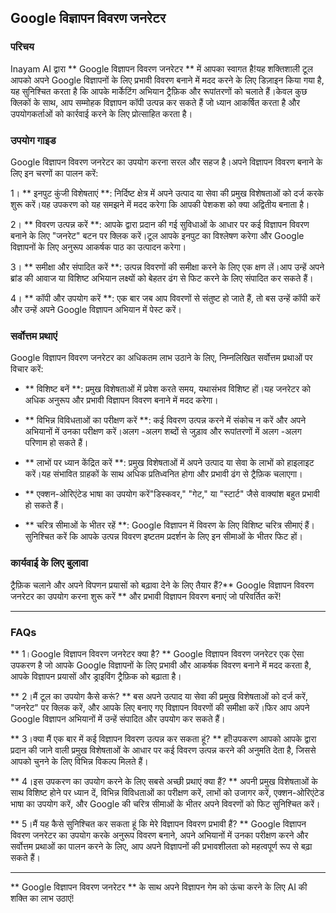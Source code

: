 ## Google विज्ञापन विवरण जनरेटर

### परिचय
Inayam AI द्वारा ** Google विज्ञापन विवरण जनरेटर ** में आपका स्वागत है!यह शक्तिशाली टूल आपको अपने Google विज्ञापनों के लिए प्रभावी विवरण बनाने में मदद करने के लिए डिज़ाइन किया गया है, यह सुनिश्चित करता है कि आपके मार्केटिंग अभियान ट्रैफ़िक और रूपांतरणों को चलाते हैं।केवल कुछ क्लिकों के साथ, आप सम्मोहक विज्ञापन कॉपी उत्पन्न कर सकते हैं जो ध्यान आकर्षित करता है और उपयोगकर्ताओं को कार्रवाई करने के लिए प्रोत्साहित करता है।

### उपयोग गाइड
Google विज्ञापन विवरण जनरेटर का उपयोग करना सरल और सहज है।अपने विज्ञापन विवरण बनाने के लिए इन चरणों का पालन करें:

1। ** इनपुट कुंजी विशेषताएं **: निर्दिष्ट क्षेत्र में अपने उत्पाद या सेवा की प्रमुख विशेषताओं को दर्ज करके शुरू करें।यह उपकरण को यह समझने में मदद करेगा कि आपकी पेशकश को क्या अद्वितीय बनाता है।

2। ** विवरण उत्पन्न करें **: आपके द्वारा प्रदान की गई सुविधाओं के आधार पर कई विज्ञापन विवरण बनाने के लिए "जनरेट" बटन पर क्लिक करें।टूल आपके इनपुट का विश्लेषण करेगा और Google विज्ञापनों के लिए अनुरूप आकर्षक पाठ का उत्पादन करेगा।

3। ** समीक्षा और संपादित करें **: उत्पन्न विवरणों की समीक्षा करने के लिए एक क्षण लें।आप उन्हें अपने ब्रांड की आवाज या विशिष्ट अभियान लक्ष्यों को बेहतर ढंग से फिट करने के लिए संपादित कर सकते हैं।

4। ** कॉपी और उपयोग करें **: एक बार जब आप विवरणों से संतुष्ट हो जाते हैं, तो बस उन्हें कॉपी करें और उन्हें अपने Google विज्ञापन अभियान में पेस्ट करें।

### सर्वोत्तम प्रथाएं
Google विज्ञापन विवरण जनरेटर का अधिकतम लाभ उठाने के लिए, निम्नलिखित सर्वोत्तम प्रथाओं पर विचार करें:

- ** विशिष्ट बनें **: प्रमुख विशेषताओं में प्रवेश करते समय, यथासंभव विशिष्ट हों।यह जनरेटर को अधिक अनुरूप और प्रभावी विज्ञापन विवरण बनाने में मदद करेगा।

- ** विभिन्न विविधताओं का परीक्षण करें **: कई विवरण उत्पन्न करने में संकोच न करें और अपने अभियानों में उनका परीक्षण करें।अलग -अलग शब्दों से जुड़ाव और रूपांतरणों में अलग -अलग परिणाम हो सकते हैं।

- ** लाभों पर ध्यान केंद्रित करें **: प्रमुख विशेषताओं में अपने उत्पाद या सेवा के लाभों को हाइलाइट करें।यह संभावित ग्राहकों के साथ अधिक प्रतिध्वनित होगा और प्रभावी ढंग से ट्रैफ़िक चलाएगा।

- ** एक्शन-ओरिएंटेड भाषा का उपयोग करें"डिस्कवर," "गेट," या "स्टार्ट" जैसे वाक्यांश बहुत प्रभावी हो सकते हैं।

- ** चरित्र सीमाओं के भीतर रहें **: Google विज्ञापन में विवरण के लिए विशिष्ट चरित्र सीमाएं हैं।सुनिश्चित करें कि आपके उत्पन्न विवरण इष्टतम प्रदर्शन के लिए इन सीमाओं के भीतर फिट हों।

### कार्यवाई के लिए बुलावा
ट्रैफ़िक चलाने और अपने विपणन प्रयासों को बढ़ावा देने के लिए तैयार हैं?** Google विज्ञापन विवरण जनरेटर का उपयोग करना शुरू करें ** और प्रभावी विज्ञापन विवरण बनाएं जो परिवर्तित करें!

---

### FAQs

** 1।Google विज्ञापन विवरण जनरेटर क्या है? **
Google विज्ञापन विवरण जनरेटर एक ऐसा उपकरण है जो आपके Google विज्ञापनों के लिए प्रभावी और आकर्षक विवरण बनाने में मदद करता है, आपके विज्ञापन प्रयासों और ड्राइविंग ट्रैफ़िक को बढ़ाता है।

** 2।मैं टूल का उपयोग कैसे करूं? **
बस अपने उत्पाद या सेवा की प्रमुख विशेषताओं को दर्ज करें, "जनरेट" पर क्लिक करें, और आपके लिए बनाए गए विज्ञापन विवरणों की समीक्षा करें।फिर आप अपने Google विज्ञापन अभियानों में उन्हें संपादित और उपयोग कर सकते हैं।

** 3।क्या मैं एक बार में कई विज्ञापन विवरण उत्पन्न कर सकता हूं? **
हाँ!उपकरण आपको आपके द्वारा प्रदान की जाने वाली प्रमुख विशेषताओं के आधार पर कई विवरण उत्पन्न करने की अनुमति देता है, जिससे आपको चुनने के लिए विभिन्न विकल्प मिलते हैं।

** 4।इस उपकरण का उपयोग करने के लिए सबसे अच्छी प्रथाएं क्या हैं? **
अपनी प्रमुख विशेषताओं के साथ विशिष्ट होने पर ध्यान दें, विभिन्न विविधताओं का परीक्षण करें, लाभों को उजागर करें, एक्शन-ओरिएंटेड भाषा का उपयोग करें, और Google की चरित्र सीमाओं के भीतर अपने विवरणों को फिट सुनिश्चित करें।

** 5।मैं यह कैसे सुनिश्चित कर सकता हूं कि मेरे विज्ञापन विवरण प्रभावी हैं? **
Google विज्ञापन विवरण जनरेटर का उपयोग करके अनुरूप विवरण बनाने, अपने अभियानों में उनका परीक्षण करने और सर्वोत्तम प्रथाओं का पालन करने के लिए, आप अपने विज्ञापनों की प्रभावशीलता को महत्वपूर्ण रूप से बढ़ा सकते हैं।

---

** Google विज्ञापन विवरण जनरेटर ** के साथ अपने विज्ञापन गेम को ऊंचा करने के लिए AI की शक्ति का लाभ उठाएं!